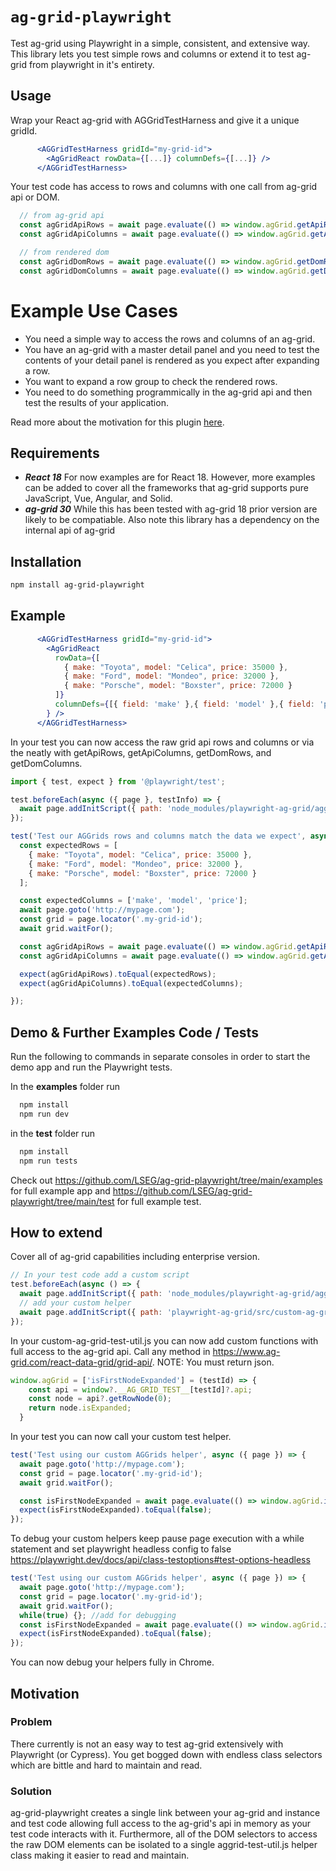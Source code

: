 # `ag-grid-playwright`
Test ag-grid using Playwright in a simple, consistent, and extensive way. This library lets you test simple rows and columns or extend it to test ag-grid from playwright in it's entirety.

## Usage
Wrap your React ag-grid with AGGridTestHarness and give it a unique gridId.

```jsx
      <AGGridTestHarness gridId="my-grid-id">
        <AgGridReact rowData={[...]} columnDefs={[...]} />
      </AGGridTestHarness>
```

Your test code has access to rows and columns with one call from ag-grid api or DOM.

```jsx
  // from ag-grid api
  const agGridApiRows = await page.evaluate(() => window.agGrid.getApiRows('my-grid-id'));
  const agGridApiColumns = await page.evaluate(() => window.agGrid.getApiColumns('my-grid-id'));

  // from rendered dom
  const agGridDomRows = await page.evaluate(() => window.agGrid.getDomRows('my-grid-id'));
  const agGridDomColumns = await page.evaluate(() => window.agGrid.getDomColumns('my-grid-id'));
```

# Example Use Cases
- You need a simple way to access the rows and columns of an ag-grid.
- You have an ag-grid with a master detail panel and you need to test the contents of your detail panel is rendered as you expect after expanding a row.
- You want to expand a row group to check the rendered rows.
- You need to do something programmically in the ag-grid api and then test the results of your application.

Read more about the motivation for this plugin [here](#motivation).

## Requirements
- ***React 18*** For now examples are for React 18. However, more examples can be added to cover all the frameworks that ag-grid supports pure JavaScript, Vue, Angular, and Solid.
- ***ag-grid 30*** While this has been tested with ag-grid 18 prior version are likely to be compatiable. Also note this library has a dependency on the internal api of ag-grid

## Installation
```sh
npm install ag-grid-playwright
```

## Example
```jsx
      <AGGridTestHarness gridId="my-grid-id">
        <AgGridReact
          rowData={[
            { make: "Toyota", model: "Celica", price: 35000 },
            { make: "Ford", model: "Mondeo", price: 32000 },
            { make: "Porsche", model: "Boxster", price: 72000 }
          ]}
          columnDefs={[{ field: 'make' },{ field: 'model' },{ field: 'price' }]
        } />
      </AGGridTestHarness>
```

In your test you can now access the raw grid api rows and columns or via the neatly with getApiRows, getApiColumns, getDomRows, and getDomColumns.

```jsx
import { test, expect } from '@playwright/test';

test.beforeEach(async ({ page }, testInfo) => {
  await page.addInitScript({ path: 'node_modules/playwright-ag-grid/aggrid-test-util.js' });
});

test('Test our AGGrids rows and columns match the data we expect', async ({ page }) => {
  const expectedRows = [
    { make: "Toyota", model: "Celica", price: 35000 },
    { make: "Ford", model: "Mondeo", price: 32000 },
    { make: "Porsche", model: "Boxster", price: 72000 }
  ];

  const expectedColumns = ['make', 'model', 'price'];
  await page.goto('http://mypage.com');
  const grid = page.locator('.my-grid-id');
  await grid.waitFor();

  const agGridApiRows = await page.evaluate(() => window.agGrid.getApiRows('my-grid-id'));
  const agGridApiColumns = await page.evaluate(() => window.agGrid.getApiColumns('my-grid-id'));

  expect(agGridApiRows).toEqual(expectedRows);
  expect(agGridApiColumns).toEqual(expectedColumns);

});
```

## Demo & Further Examples Code / Tests
Run the following to commands in separate consoles in order to start the demo app and run the Playwright tests.

In the **examples** folder run
```js
  npm install
  npm run dev
```

in the **test** folder run
```js
  npm install
  npm run tests
```

Check out https://github.com/LSEG/ag-grid-playwright/tree/main/examples for full example app and https://github.com/LSEG/ag-grid-playwright/tree/main/test for full example test.

## How to extend 
Cover all of ag-grid capabilities including enterprise version.

```jsx
// In your test code add a custom script
test.beforeEach(async () => {
  await page.addInitScript({ path: 'node_modules/playwright-ag-grid/aggrid-test-util.js' });
  // add your custom helper
  await page.addInitScript({ path: 'playwright-ag-grid/src/custom-ag-grid-test-util.js' });
});
```

In your custom-ag-grid-test-util.js you can now add custom functions with full access to the ag-grid api. Call any method in https://www.ag-grid.com/react-data-grid/grid-api/. NOTE: You must return json.

```jsx
window.agGrid = ['isFirstNodeExpanded'] = (testId) => {
    const api = window?.__AG_GRID_TEST__[testId]?.api;
    const node = api?.getRowNode(0);
    return node.isExpanded;
  }
```

In your test you can now call your custom test helper.

```jsx
test('Test using our custom AGGrids helper', async ({ page }) => {
  await page.goto('http://mypage.com');
  const grid = page.locator('.my-grid-id');
  await grid.waitFor();

  const isFirstNodeExpanded = await page.evaluate(() => window.agGrid.isFirstNodeExpanded('my-grid-id'));
  expect(isFirstNodeExpanded).toEqual(false);
});
```

To debug your custom helpers keep pause page execution with a while statement and set playwright headless config to false
https://playwright.dev/docs/api/class-testoptions#test-options-headless

```jsx
test('Test using our custom AGGrids helper', async ({ page }) => {
  await page.goto('http://mypage.com');
  const grid = page.locator('.my-grid-id');
  await grid.waitFor();
  while(true) {}; //add for debugging
  const isFirstNodeExpanded = await page.evaluate(() => window.agGrid.isFirstNodeExpanded('my-grid-id'));
  expect(isFirstNodeExpanded).toEqual(false);
});
```

You can now debug your helpers fully in Chrome.

## Motivation

### Problem
There currently is not an easy way to test ag-grid extensively with Playwright (or Cypress). You get bogged down with endless class selectors which are bittle and hard to maintain and read.

### Solution
ag-grid-playwright creates a single link between your ag-grid and instance and test code allowing full access to the ag-grid's api in memory as your test code interacts with it. Furthermore, all of the DOM selectors to access the raw DOM elements can be isolated to a single aggrid-test-util.js helper class making it easier to read and maintain.
